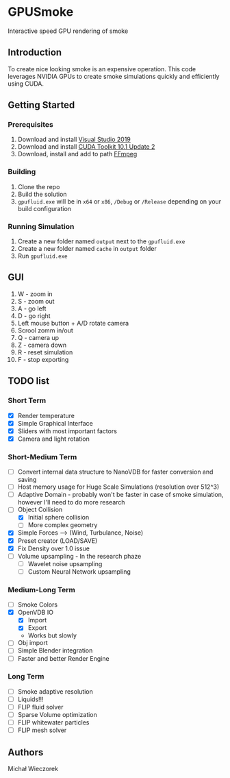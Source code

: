 # GPUSmoke

Interactive speed GPU rendering of smoke

## Introduction

To create nice looking smoke is an expensive operation. 
This code leverages NVIDIA GPUs to create smoke simulations quickly and efficiently using CUDA.

## Getting Started

### Prerequisites

1. Download and install [Visual Studio 2019](https://visualstudio.microsoft.com/vs/)
2. Download and install [CUDA Toolkit 10.1 Update 2](https://developer.nvidia.com/cuda-10.1-download-archive-update2)
3. Download, install and add to path [FFmpeg](https://www.ffmpeg.org/download.html)

### Building

1. Clone the repo
2. Build the solution
3. `gpufluid.exe` will be in `x64` or `x86`, `/Debug` or `/Release` depending on your build configuration

### Running Simulation
1. Create a new folder named `output` next to the `gpufluid.exe`
2. Create a new folder named `cache` in `output` folder
3. Run `gpufluid.exe`

## GUI
1. W - zoom in
2. S - zoom out
3. A - go left
4. D - go right
5. Left mouse button + A/D rotate camera
6. Scrool zomm in/out
7. Q - camera up
8. Z - camera down
9. R - reset simulation
10. F - stop exporting

## TODO list
### Short Term
* [x] Render temperature
* [x] Simple Graphical Interface
* [x] Sliders with most important factors
* [x] Camera and light rotation

### Short-Medium Term
* [ ] Convert internal data structure to NanoVDB for faster conversion and saving
* [ ] Host memory usage for Huge Scale Simulations (resolution over 512^3)
* [ ] Adaptive Domain - probably won't be faster in case of smoke simulation, however I'll need to do more research
* [ ] Object Collision
    *[x] Initial sphere collision
    *[ ] More complex geometry
* [x] Simple Forces --> (Wind, Turbulance, Noise)
* [x] Preset creator (LOAD/SAVE)
* [x] Fix Density over 1.0 issue
* [ ] Volume upsampling - In the research phaze
    * [ ] Wavelet noise upsampling
    * [ ] Custom Neural Network upsampling

### Medium-Long Term
* [ ] Smoke Colors
* [x] OpenVDB IO
    * [x] Import
    * [x] Export
    * Works but slowly
* [ ] Obj import
* [ ] Simple Blender integration
* [ ] Faster and better Render Engine

### Long Term
* [ ] Smoke adaptive resolution
* [ ] Liquids!!!
* [ ] FLIP fluid solver
* [ ] Sparse Volume optimization
* [ ] FLIP whitewater particles
* [ ] FLIP mesh solver

## Authors

Michał Wieczorek
